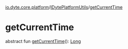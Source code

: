 [io.dyte.core.platform](../index.md)/[IDytePlatformUtils](index.md)/[getCurrentTime](get-current-time.md)

# getCurrentTime


abstract fun [getCurrentTime](get-current-time.md)(): [Long](https://kotlinlang.org/api/latest/jvm/stdlib/kotlin/-long/index.html)
